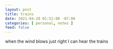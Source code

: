 ```yaml
---
layout: post
title: trains
date: 2021-04-20 01:51:00 -07:00
categories: [ personal, notes ]
feed: false
---
```


when the wind blows just right I can hear the trains
